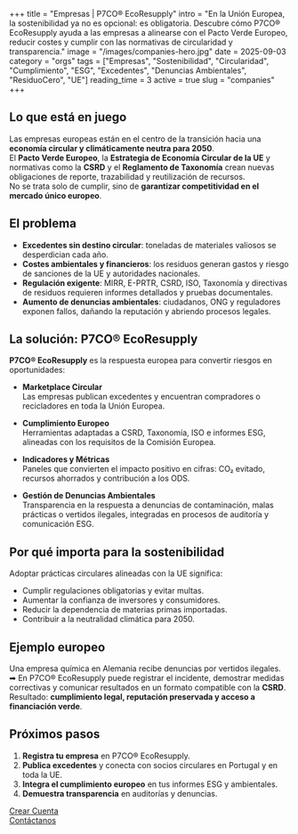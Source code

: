 +++
title = "Empresas | P7CO® EcoResupply"
intro = "En la Unión Europea, la sostenibilidad ya no es opcional: es obligatoria. Descubre cómo P7CO® EcoResupply ayuda a las empresas a alinearse con el Pacto Verde Europeo, reducir costes y cumplir con las normativas de circularidad y transparencia."
image = "/images/companies-hero.jpg"
date = 2025-09-03
category = "orgs"
tags = ["Empresas", "Sostenibilidad", "Circularidad", "Cumplimiento", "ESG", "Excedentes", "Denuncias Ambientales", "ResiduoCero", "UE"]
reading_time = 3
active = true
slug = "companies"
+++

## Lo que está en juego
Las empresas europeas están en el centro de la transición hacia una **economía circular y climáticamente neutra para 2050**.  
El **Pacto Verde Europeo**, la **Estrategia de Economía Circular de la UE** y normativas como la **CSRD** y el **Reglamento de Taxonomía** crean nuevas obligaciones de reporte, trazabilidad y reutilización de recursos.  
No se trata solo de cumplir, sino de **garantizar competitividad en el mercado único europeo**.

## El problema
- **Excedentes sin destino circular**: toneladas de materiales valiosos se desperdician cada año.  
- **Costes ambientales y financieros**: los residuos generan gastos y riesgo de sanciones de la UE y autoridades nacionales.  
- **Regulación exigente**: MIRR, E-PRTR, CSRD, ISO, Taxonomía y directivas de residuos requieren informes detallados y pruebas documentales.  
- **Aumento de denuncias ambientales**: ciudadanos, ONG y reguladores exponen fallos, dañando la reputación y abriendo procesos legales.  

## La solución: P7CO® EcoResupply
**P7CO® EcoResupply** es la respuesta europea para convertir riesgos en oportunidades:

- **Marketplace Circular**  
  Las empresas publican excedentes y encuentran compradores o recicladores en toda la Unión Europea.  

- **Cumplimiento Europeo**  
  Herramientas adaptadas a CSRD, Taxonomía, ISO e informes ESG, alineadas con los requisitos de la Comisión Europea.  

- **Indicadores y Métricas**  
  Paneles que convierten el impacto positivo en cifras: CO₂ evitado, recursos ahorrados y contribución a los ODS.  

- **Gestión de Denuncias Ambientales**  
  Transparencia en la respuesta a denuncias de contaminación, malas prácticas o vertidos ilegales, integradas en procesos de auditoría y comunicación ESG.  

## Por qué importa para la sostenibilidad
Adoptar prácticas circulares alineadas con la UE significa:  
- Cumplir regulaciones obligatorias y evitar multas.  
- Aumentar la confianza de inversores y consumidores.  
- Reducir la dependencia de materias primas importadas.  
- Contribuir a la neutralidad climática para 2050.  

## Ejemplo europeo
Una empresa química en Alemania recibe denuncias por vertidos ilegales.  
➡ En P7CO® EcoResupply puede registrar el incidente, demostrar medidas correctivas y comunicar resultados en un formato compatible con la **CSRD**.  
Resultado: **cumplimiento legal, reputación preservada y acceso a financiación verde**.

## Próximos pasos
1. **Registra tu empresa** en P7CO® EcoResupply.  
2. **Publica excedentes** y conecta con socios circulares en Portugal y en toda la UE.  
3. **Integra el cumplimiento europeo** en tus informes ESG y ambientales.  
4. **Demuestra transparencia** en auditorías y denuncias.  

[Crear Cuenta](/es/Account/Register)  
[Contáctanos](/es/Home/Contact)  
